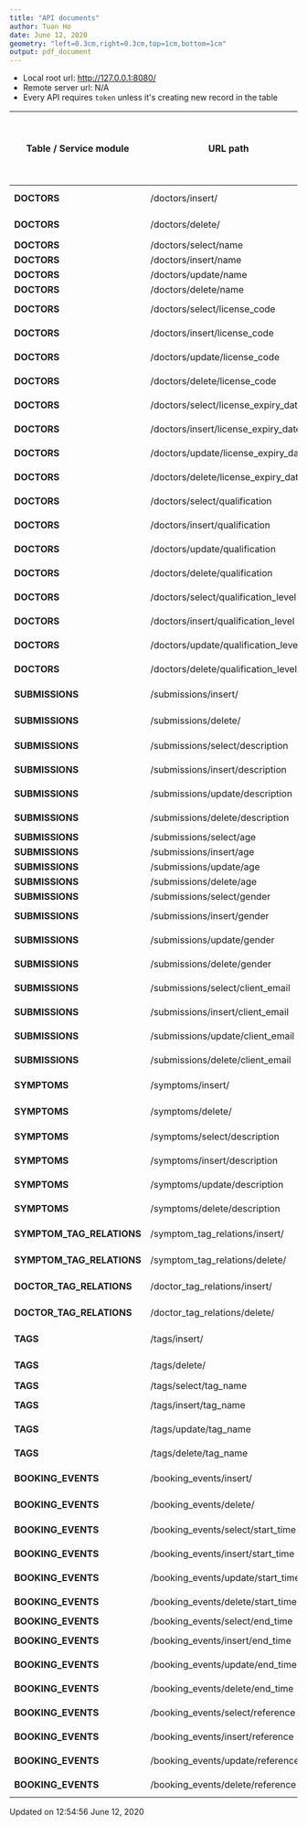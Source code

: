 ```yaml
---
title: "API documents"
author: Tuan Ho
date: June 12, 2020
geometry: "left=0.3cm,right=0.3cm,top=1cm,bottom=1cm"
output: pdf_document
---
```



- Local root url: http://127.0.0.1:8080/
- Remote server url: N/A
- Every API requires `token` unless it's creating new record in the table

|Table / Service module|URL path                        |Body (POST) or Header params (GET)|Method  | Usage                   |
|----------------------|--------------------------------|----------------------------------|--------|-------------------------|
|**DOCTORS**       |/doctors/insert/             |                                  |POST    |Create / Inser new doctors   |
|**DOCTORS**       |/doctors/delete/             |                                  |DELETE  |Delete entry / row in doctors|
|**DOCTORS**|/doctors/select/name||GET|Get record of `name`|
|**DOCTORS**|/doctors/insert/name||POST|Create record of `name`|
|**DOCTORS**|/doctors/update/name||PUT|Change record of `name`|
|**DOCTORS**|/doctors/delete/name||DELETE|Delete record of `name`|
|**DOCTORS**|/doctors/select/license_code||GET|Get record of `license_code`|
|**DOCTORS**|/doctors/insert/license_code||POST|Create record of `license_code`|
|**DOCTORS**|/doctors/update/license_code||PUT|Change record of `license_code`|
|**DOCTORS**|/doctors/delete/license_code||DELETE|Delete record of `license_code`|
|**DOCTORS**|/doctors/select/license_expiry_date||GET|Get record of `license_expiry_date`|
|**DOCTORS**|/doctors/insert/license_expiry_date||POST|Create record of `license_expiry_date`|
|**DOCTORS**|/doctors/update/license_expiry_date||PUT|Change record of `license_expiry_date`|
|**DOCTORS**|/doctors/delete/license_expiry_date||DELETE|Delete record of `license_expiry_date`|
|**DOCTORS**|/doctors/select/qualification||GET|Get record of `qualification`|
|**DOCTORS**|/doctors/insert/qualification||POST|Create record of `qualification`|
|**DOCTORS**|/doctors/update/qualification||PUT|Change record of `qualification`|
|**DOCTORS**|/doctors/delete/qualification||DELETE|Delete record of `qualification`|
|**DOCTORS**|/doctors/select/qualification_level||GET|Get record of `qualification_level`|
|**DOCTORS**|/doctors/insert/qualification_level||POST|Create record of `qualification_level`|
|**DOCTORS**|/doctors/update/qualification_level||PUT|Change record of `qualification_level`|
|**DOCTORS**|/doctors/delete/qualification_level||DELETE|Delete record of `qualification_level`|
|**SUBMISSIONS**       |/submissions/insert/             |                                  |POST    |Create / Inser new submissions   |
|**SUBMISSIONS**       |/submissions/delete/             |                                  |DELETE  |Delete entry / row in submissions|
|**SUBMISSIONS**|/submissions/select/description||GET|Get record of `description`|
|**SUBMISSIONS**|/submissions/insert/description||POST|Create record of `description`|
|**SUBMISSIONS**|/submissions/update/description||PUT|Change record of `description`|
|**SUBMISSIONS**|/submissions/delete/description||DELETE|Delete record of `description`|
|**SUBMISSIONS**|/submissions/select/age||GET|Get record of `age`|
|**SUBMISSIONS**|/submissions/insert/age||POST|Create record of `age`|
|**SUBMISSIONS**|/submissions/update/age||PUT|Change record of `age`|
|**SUBMISSIONS**|/submissions/delete/age||DELETE|Delete record of `age`|
|**SUBMISSIONS**|/submissions/select/gender||GET|Get record of `gender`|
|**SUBMISSIONS**|/submissions/insert/gender||POST|Create record of `gender`|
|**SUBMISSIONS**|/submissions/update/gender||PUT|Change record of `gender`|
|**SUBMISSIONS**|/submissions/delete/gender||DELETE|Delete record of `gender`|
|**SUBMISSIONS**|/submissions/select/client_email||GET|Get record of `client_email`|
|**SUBMISSIONS**|/submissions/insert/client_email||POST|Create record of `client_email`|
|**SUBMISSIONS**|/submissions/update/client_email||PUT|Change record of `client_email`|
|**SUBMISSIONS**|/submissions/delete/client_email||DELETE|Delete record of `client_email`|
|**SYMPTOMS**       |/symptoms/insert/             |                                  |POST    |Create / Inser new symptoms   |
|**SYMPTOMS**       |/symptoms/delete/             |                                  |DELETE  |Delete entry / row in symptoms|
|**SYMPTOMS**|/symptoms/select/description||GET|Get record of `description`|
|**SYMPTOMS**|/symptoms/insert/description||POST|Create record of `description`|
|**SYMPTOMS**|/symptoms/update/description||PUT|Change record of `description`|
|**SYMPTOMS**|/symptoms/delete/description||DELETE|Delete record of `description`|
|**SYMPTOM_TAG_RELATIONS**       |/symptom_tag_relations/insert/             |                                  |POST    |Create / Inser new symptom_tag_relations   |
|**SYMPTOM_TAG_RELATIONS**       |/symptom_tag_relations/delete/             |                                  |DELETE  |Delete entry / row in symptom_tag_relations|
|**DOCTOR_TAG_RELATIONS**       |/doctor_tag_relations/insert/             |                                  |POST    |Create / Inser new doctor_tag_relations   |
|**DOCTOR_TAG_RELATIONS**       |/doctor_tag_relations/delete/             |                                  |DELETE  |Delete entry / row in doctor_tag_relations|
|**TAGS**       |/tags/insert/             |                                  |POST    |Create / Inser new tags   |
|**TAGS**       |/tags/delete/             |                                  |DELETE  |Delete entry / row in tags|
|**TAGS**|/tags/select/tag_name||GET|Get record of `tag_name`|
|**TAGS**|/tags/insert/tag_name||POST|Create record of `tag_name`|
|**TAGS**|/tags/update/tag_name||PUT|Change record of `tag_name`|
|**TAGS**|/tags/delete/tag_name||DELETE|Delete record of `tag_name`|
|**BOOKING_EVENTS**       |/booking_events/insert/             |                                  |POST    |Create / Inser new booking_events   |
|**BOOKING_EVENTS**       |/booking_events/delete/             |                                  |DELETE  |Delete entry / row in booking_events|
|**BOOKING_EVENTS**|/booking_events/select/start_time||GET|Get record of `start_time`|
|**BOOKING_EVENTS**|/booking_events/insert/start_time||POST|Create record of `start_time`|
|**BOOKING_EVENTS**|/booking_events/update/start_time||PUT|Change record of `start_time`|
|**BOOKING_EVENTS**|/booking_events/delete/start_time||DELETE|Delete record of `start_time`|
|**BOOKING_EVENTS**|/booking_events/select/end_time||GET|Get record of `end_time`|
|**BOOKING_EVENTS**|/booking_events/insert/end_time||POST|Create record of `end_time`|
|**BOOKING_EVENTS**|/booking_events/update/end_time||PUT|Change record of `end_time`|
|**BOOKING_EVENTS**|/booking_events/delete/end_time||DELETE|Delete record of `end_time`|
|**BOOKING_EVENTS**|/booking_events/select/reference||GET|Get record of `reference`|
|**BOOKING_EVENTS**|/booking_events/insert/reference||POST|Create record of `reference`|
|**BOOKING_EVENTS**|/booking_events/update/reference||PUT|Change record of `reference`|
|**BOOKING_EVENTS**|/booking_events/delete/reference||DELETE|Delete record of `reference`|

Updated on 12:54:56 June 12, 2020
